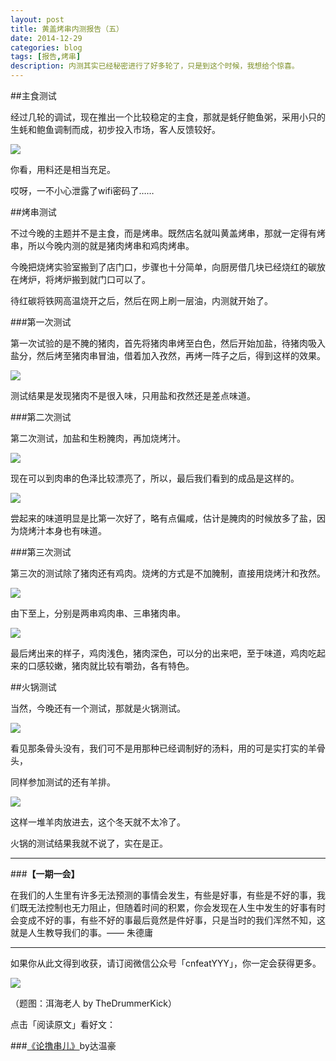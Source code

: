 ```yaml
---
layout: post
title: 黄盖烤串内测报告（五）
date: 2014-12-29
categories: blog
tags: [报告,烤串]
description: 内测其实已经秘密进行了好多轮了，只是到这个时候，我想给个惊喜。
---
```



##主食测试

经过几轮的调试，现在推出一个比较稳定的主食，那就是蚝仔鲍鱼粥，采用小只的生蚝和鲍鱼调制而成，初步投入市场，客人反馈较好。

![](http://cnfeat.qiniudn.com/DSC05018.JPG)

你看，用料还是相当充足。

哎呀，一不小心泄露了wifi密码了……

##烤串测试

不过今晚的主题并不是主食，而是烤串。既然店名就叫黄盖烤串，那就一定得有烤串，所以今晚内测的就是猪肉烤串和鸡肉烤串。

今晚把烧烤实验室搬到了店门口，步骤也十分简单，向厨房借几块已经烧红的碳放在烤炉，将烤炉搬到就门口可以了。

待红碳将铁网高温烧开之后，然后在网上刷一层油，内测就开始了。

###第一次测试

第一次试验的是不腌的猪肉，首先将猪肉串烤至白色，然后开始加盐，待猪肉吸入盐分，然后烤至猪肉串冒油，借着加入孜然，再烤一阵子之后，得到这样的效果。

![](http://cnfeat.qiniudn.com/DSC05037.JPG)

测试结果是发现猪肉不是很入味，只用盐和孜然还是差点味道。

###第二次测试

第二次测试，加盐和生粉腌肉，再加烧烤汁。

![](http://cnfeat.qiniudn.com/DSC05041.JPG)

现在可以到肉串的色泽比较漂亮了，所以，最后我们看到的成品是这样的。

![](http://cnfeat.qiniudn.com/DSC05053.JPG)

尝起来的味道明显是比第一次好了，略有点偏咸，估计是腌肉的时候放多了盐，因为烧烤汁本身也有味道。

###第三次测试

第三次的测试除了猪肉还有鸡肉。烧烤的方式是不加腌制，直接用烧烤汁和孜然。

![](http://cnfeat.qiniudn.com/DSC05058.JPG)

由下至上，分别是两串鸡肉串、三串猪肉串。

![](http://cnfeat.qiniudn.com/DSC05059.JPG)

最后烤出来的样子，鸡肉浅色，猪肉深色，可以分的出来吧，至于味道，鸡肉吃起来的口感较嫩，猪肉就比较有嚼劲，各有特色。


##火锅测试

当然，今晚还有一个测试，那就是火锅测试。

![](http://cnfeat.qiniudn.com/DSC05069.JPG)

看见那条骨头没有，我们可不是用那种已经调制好的汤料，用的可是实打实的羊骨头，

同样参加测试的还有羊排。

![](http://cnfeat.qiniudn.com/DSC05073.JPG)

这样一堆羊肉放进去，这个冬天就不太冷了。

火锅的测试结果我就不说了，实在是正。


---

###**【一期一会】**

在我们的人生里有许多无法预测的事情会发生，有些是好事，有些是不好的事，我们既无法控制也无力阻止，但随着时间的积累，你会发现在人生中发生的好事有时会变成不好的事，有些不好的事最后竟然是件好事，只是当时的我们浑然不知，这就是人生教导我们的事。—— 朱德庸


----

如果你从此文得到收获，请订阅微信公众号「cnfeatYYY」，你一定会获得更多。

![](http://7d9mjz.com1.z0.glb.clouddn.com/2014-12-15.jpg)

（题图：洱海老人 by TheDrummerKick）

点击「阅读原文」看好文：

###[《论撸串儿》](http://www.jianshu.com/p/861243d29980)by达温豪










